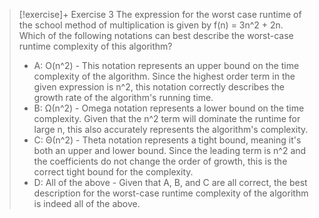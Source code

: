 

> [!exercise]+ Exercise 3
> The expression for the worst case runtime of the school method of multiplication is given by f(n) = 3n^2 + 2n. Which of the following notations can best describe the worst-case runtime complexity of this algorithm?
> - A: O(n^2) - This notation represents an upper bound on the time complexity of the algorithm. Since the highest order term in the given expression is n^2, this notation correctly describes the growth rate of the algorithm's running time.
> - B: Ω(n^2) - Omega notation represents a lower bound on the time complexity. Given that the n^2 term will dominate the runtime for large n, this also accurately represents the algorithm's complexity.
> - C: Θ(n^2) - Theta notation represents a tight bound, meaning it's both an upper and lower bound. Since the leading term is n^2 and the coefficients do not change the order of growth, this is the correct tight bound for the complexity.
> - D: All of the above - Given that A, B, and C are all correct, the best description for the worst-case runtime complexity of the algorithm is indeed all of the above.
